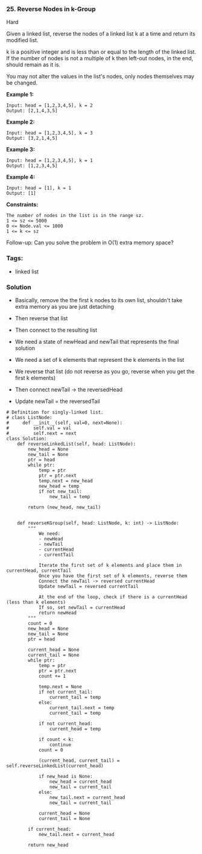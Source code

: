 ### 25. Reverse Nodes in k-Group
Hard

Given a linked list, reverse the nodes of a linked list k at a time and return its modified list.

k is a positive integer and is less than or equal to the length of the linked list. If the number of nodes is not a multiple of k then left-out nodes, in the end, should remain as it is.

You may not alter the values in the list's nodes, only nodes themselves may be changed. 

**Example 1:**
```
Input: head = [1,2,3,4,5], k = 2
Output: [2,1,4,3,5]
```

**Example 2:**
```
Input: head = [1,2,3,4,5], k = 3
Output: [3,2,1,4,5]
```

**Example 3:**
```
Input: head = [1,2,3,4,5], k = 1
Output: [1,2,3,4,5]
```

**Example 4:**
```
Input: head = [1], k = 1
Output: [1]
``` 

**Constraints:**
```
The number of nodes in the list is in the range sz.
1 <= sz <= 5000
0 <= Node.val <= 1000
1 <= k <= sz
``` 

Follow-up: Can you solve the problem in O(1) extra memory space?

### Tags:
- linked list

### Solution
- Basically, remove the the first k nodes to its own list, shouldn't take extra memory as you are just detaching
- Then reverse that list
- Then connect to the resulting list

- We need a state of newHead and newTail that represents the final solution
- We need a set of k elements that represent the k elements in the list
- We reverse that list (do not reverse as you go, reverse when you get the first k elements)
- Then connect newTail -> the reversedHead
- Update newTail = the reversedTail

```
# Definition for singly-linked list.
# class ListNode:
#     def __init__(self, val=0, next=None):
#         self.val = val
#         self.next = next
class Solution:
    def reverseLinkedList(self, head: ListNode):
        new_head = None
        new_tail = None
        ptr = head
        while ptr:
            temp = ptr
            ptr = ptr.next
            temp.next = new_head
            new_head = temp
            if not new_tail:
                new_tail = temp
        
        return (new_head, new_tail)
        
        
    def reverseKGroup(self, head: ListNode, k: int) -> ListNode:
        """
            We need:
            - newHead
            - newTail
            - currentHead
            - currentTail
            
            Iterate the first set of k elements and place them in currentHead, currentTail
            Once you have the first set of k elements, reverse them
            Connect the newTail -> reversed currentHead
            Update newTail = reversed currentTail
            
            At the end of the loop, check if there is a currentHead (less than k elements)
            If so, set newTail = currentHead
            return newHead
        """
        count = 0
        new_head = None
        new_tail = None
        ptr = head
        
        current_head = None
        current_tail = None
        while ptr:
            temp = ptr
            ptr = ptr.next
            count += 1
            
            temp.next = None
            if not current_tail:
                current_tail = temp
            else:
                current_tail.next = temp
                current_tail = temp
            
            if not current_head:
                current_head = temp
            
            if count < k:
                continue
            count = 0
            
            (current_head, current_tail) = self.reverseLinkedList(current_head)
            
            if new_head is None:
                new_head = current_head
                new_tail = current_tail
            else:
                new_tail.next = current_head
                new_tail = current_tail

            current_head = None
            current_tail = None
        
        if current_head:
            new_tail.next = current_head
        
        return new_head
                
            
            
        
```
